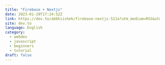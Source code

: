```yaml
---
title: "Firebase + Nextjs"
date: 2023-01-20T17:24:52Z
link: https://dev.to/abbhiishek/firebase-nextjs-511a?utm_medium=RSS&utm_source=news.12bit.vn
site: dev.to
language: English
category:
  - webdev
  - javascript
  - beginners
  - tutorial
draft: false
---
```

